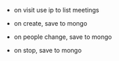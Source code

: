- on visit use ip to list meetings

- on create, save to mongo
- on people change, save to mongo
- on stop, save to mongo